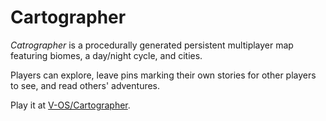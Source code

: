 # Cartographer

_Catrographer_ is a procedurally generated persistent multiplayer map featuring biomes, a day/night cycle, and cities.

Players can explore, leave pins marking their own stories for other players to see, and read others' adventures.

Play it at [V-OS/Cartographer](http://exp.v-os.ca/cartographer/).